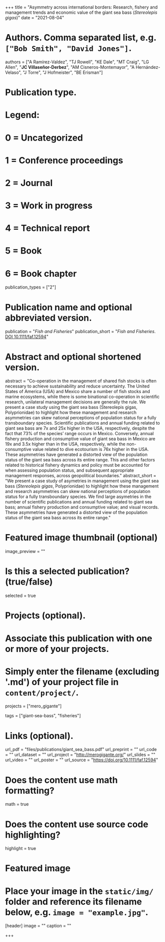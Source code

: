 +++
title = "Asymmetry across international borders: Research, fishery and management trends and economic value of the giant sea bass (_Stereolepis gigas_)"
date = "2021-08-04"

# Authors. Comma separated list, e.g. `["Bob Smith", "David Jones"]`.
authors = ["A Ramírez-Valdez", "TJ Rowell", "KE Dale", "MT Craig", "LG Allen", "**JC Villaseñor-Derbez**", "AM Cisneros-Montemayor", "A Hernández-Velaso", "J Torre", "J Hofmeister", "BE Erisman"]

# Publication type.
# Legend:
# 0 = Uncategorized
# 1 = Conference proceedings
# 2 = Journal
# 3 = Work in progress
# 4 = Technical report
# 5 = Book
# 6 = Book chapter
publication_types = ["2"]

# Publication name and optional abbreviated version.
publication = "*Fish and Fisheries*"
publication_short = "*Fish and Fisheries*. [DOI 10.1111/faf.12594](https://doi.org/10.1111/faf.12594)"

# Abstract and optional shortened version.
abstract = "Co-operation in the management of shared fish stocks is often necessary to achieve sustainability and reduce uncertainty. The United States of America (USA) and Mexico share a number of fish stocks and marine ecosystems, while there is some binational co-operation in scientific research, unilateral management decisions are generally the rule. We present a case study using the giant sea bass (Stereolepis gigas, Polyprionidae) to highlight how these management and research asymmetries can skew national perceptions of population status for a fully transboundary species. Scientific publications and annual funding related to giant sea bass are 7x and 25x higher in the USA, respectively, despite the fact that 73% of the species’ range occurs in Mexico. Conversely, annual fishery production and consumptive value of giant sea bass in Mexico are 19x and 3.5x higher than in the USA, respectively, while the non-consumptive value related to dive ecotourism is 76x higher in the USA. These asymmetries have generated a distorted view of the population status of the giant sea bass across its entire range. This and other factors related to historical fishery dynamics and policy must be accounted for when assessing population status, and subsequent appropriate management responses, across geopolitical boundaries."
abstract_short = "We present a case study of asymetries in management using the giant sea bass (_Stereolepis gigas_, Polyprionidae) to highlight how these management and research asymmetries can skew national perceptions of population status for a fully transboundary species. We find large asymetries in the number of scientific publications and annual funding related to giant sea bass; annual fishery production and consumptive value; and visual records. These asymmetries have generated a distorted view of the population status of the giant sea bass across its entire range."

# Featured image thumbnail (optional)
image_preview = ""

# Is this a selected publication? (true/false)
selected = true

# Projects (optional).
#   Associate this publication with one or more of your projects.
#   Simply enter the filename (excluding '.md') of your project file in `content/project/`.
projects = ["mero_gigante"]

tags = ["giant-sea-bass", "fisheries"]

# Links (optional).
url_pdf = "files/publications/giant_sea_bass.pdf"
url_preprint = ""
url_code = ""
url_dataset = ""
url_project = "http://merogigante.org/"
url_slides = ""
url_video = ""
url_poster = ""
url_source = "https://doi.org/10.1111/faf.12594"

# Does the content use math formatting?
math = true

# Does the content use source code highlighting?
highlight = true

# Featured image
# Place your image in the `static/img/` folder and reference its filename below, e.g. `image = "example.jpg"`.
[header]
image = ""
caption = ""

+++
